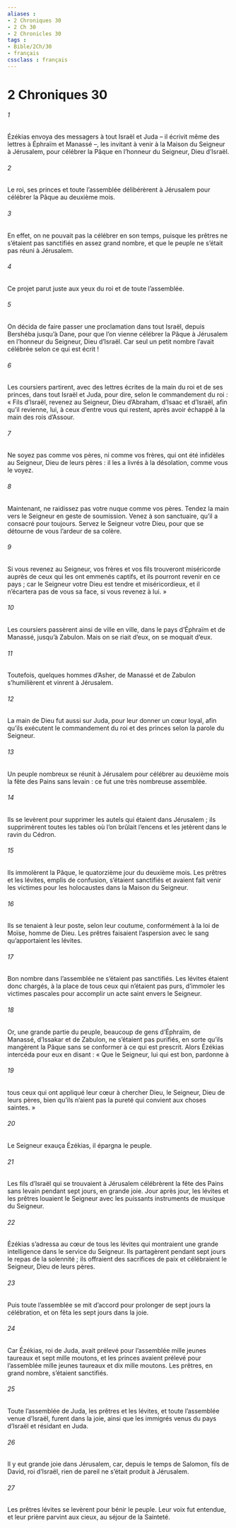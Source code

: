 ```yaml
---
aliases : 
- 2 Chroniques 30
- 2 Ch 30
- 2 Chronicles 30
tags : 
- Bible/2Ch/30
- français
cssclass : français
---
```


# 2 Chroniques 30

###### 1
Ézékias envoya des messagers à tout Israël et Juda – il écrivit même des lettres à Éphraïm et Manassé –, les invitant à venir à la Maison du Seigneur à Jérusalem, pour célébrer la Pâque en l’honneur du Seigneur, Dieu d’Israël.
###### 2
Le roi, ses princes et toute l’assemblée délibérèrent à Jérusalem pour célébrer la Pâque au deuxième mois.
###### 3
En effet, on ne pouvait pas la célébrer en son temps, puisque les prêtres ne s’étaient pas sanctifiés en assez grand nombre, et que le peuple ne s’était pas réuni à Jérusalem.
###### 4
Ce projet parut juste aux yeux du roi et de toute l’assemblée.
###### 5
On décida de faire passer une proclamation dans tout Israël, depuis Bershéba jusqu’à Dane, pour que l’on vienne célébrer la Pâque à Jérusalem en l’honneur du Seigneur, Dieu d’Israël. Car seul un petit nombre l’avait célébrée selon ce qui est écrit !
###### 6
Les coursiers partirent, avec des lettres écrites de la main du roi et de ses princes, dans tout Israël et Juda, pour dire, selon le commandement du roi : « Fils d’Israël, revenez au Seigneur, Dieu d’Abraham, d’Isaac et d’Israël, afin qu’il revienne, lui, à ceux d’entre vous qui restent, après avoir échappé à la main des rois d’Assour.
###### 7
Ne soyez pas comme vos pères, ni comme vos frères, qui ont été infidèles au Seigneur, Dieu de leurs pères : il les a livrés à la désolation, comme vous le voyez.
###### 8
Maintenant, ne raidissez pas votre nuque comme vos pères. Tendez la main vers le Seigneur en geste de soumission. Venez à son sanctuaire, qu’il a consacré pour toujours. Servez le Seigneur votre Dieu, pour que se détourne de vous l’ardeur de sa colère.
###### 9
Si vous revenez au Seigneur, vos frères et vos fils trouveront miséricorde auprès de ceux qui les ont emmenés captifs, et ils pourront revenir en ce pays ; car le Seigneur votre Dieu est tendre et miséricordieux, et il n’écartera pas de vous sa face, si vous revenez à lui. »
###### 10
Les coursiers passèrent ainsi de ville en ville, dans le pays d’Éphraïm et de Manassé, jusqu’à Zabulon. Mais on se riait d’eux, on se moquait d’eux.
###### 11
Toutefois, quelques hommes d’Asher, de Manassé et de Zabulon s’humilièrent et vinrent à Jérusalem.
###### 12
La main de Dieu fut aussi sur Juda, pour leur donner un cœur loyal, afin qu’ils exécutent le commandement du roi et des princes selon la parole du Seigneur.
###### 13
Un peuple nombreux se réunit à Jérusalem pour célébrer au deuxième mois la fête des Pains sans levain : ce fut une très nombreuse assemblée.
###### 14
Ils se levèrent pour supprimer les autels qui étaient dans Jérusalem ; ils supprimèrent toutes les tables où l’on brûlait l’encens et les jetèrent dans le ravin du Cédron.
###### 15
Ils immolèrent la Pâque, le quatorzième jour du deuxième mois. Les prêtres et les lévites, emplis de confusion, s’étaient sanctifiés et avaient fait venir les victimes pour les holocaustes dans la Maison du Seigneur.
###### 16
Ils se tenaient à leur poste, selon leur coutume, conformément à la loi de Moïse, homme de Dieu. Les prêtres faisaient l’aspersion avec le sang qu’apportaient les lévites.
###### 17
Bon nombre dans l’assemblée ne s’étaient pas sanctifiés. Les lévites étaient donc chargés, à la place de tous ceux qui n’étaient pas purs, d’immoler les victimes pascales pour accomplir un acte saint envers le Seigneur.
###### 18
Or, une grande partie du peuple, beaucoup de gens d’Éphraïm, de Manassé, d’Issakar et de Zabulon, ne s’étaient pas purifiés, en sorte qu’ils mangèrent la Pâque sans se conformer à ce qui est prescrit. Alors Ézékias intercéda pour eux en disant : « Que le Seigneur, lui qui est bon, pardonne à
###### 19
tous ceux qui ont appliqué leur cœur à chercher Dieu, le Seigneur, Dieu de leurs pères, bien qu’ils n’aient pas la pureté qui convient aux choses saintes. »
###### 20
Le Seigneur exauça Ézékias, il épargna le peuple.
###### 21
Les fils d’Israël qui se trouvaient à Jérusalem célébrèrent la fête des Pains sans levain pendant sept jours, en grande joie. Jour après jour, les lévites et les prêtres louaient le Seigneur avec les puissants instruments de musique du Seigneur.
###### 22
Ézékias s’adressa au cœur de tous les lévites qui montraient une grande intelligence dans le service du Seigneur. Ils partagèrent pendant sept jours le repas de la solennité ; ils offraient des sacrifices de paix et célébraient le Seigneur, Dieu de leurs pères.
###### 23
Puis toute l’assemblée se mit d’accord pour prolonger de sept jours la célébration, et on fêta les sept jours dans la joie.
###### 24
Car Ézékias, roi de Juda, avait prélevé pour l’assemblée mille jeunes taureaux et sept mille moutons, et les princes avaient prélevé pour l’assemblée mille jeunes taureaux et dix mille moutons. Les prêtres, en grand nombre, s’étaient sanctifiés.
###### 25
Toute l’assemblée de Juda, les prêtres et les lévites, et toute l’assemblée venue d’Israël, furent dans la joie, ainsi que les immigrés venus du pays d’Israël et résidant en Juda.
###### 26
Il y eut grande joie dans Jérusalem, car, depuis le temps de Salomon, fils de David, roi d’Israël, rien de pareil ne s’était produit à Jérusalem.
###### 27
Les prêtres lévites se levèrent pour bénir le peuple. Leur voix fut entendue, et leur prière parvint aux cieux, au séjour de la Sainteté.
